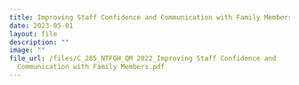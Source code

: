 ```yaml
---
title: Improving Staff Confidence and Communication with Family Members
date: 2023-05-01
layout: file
description: ""
image: ""
file_url: /files/C_285_NTFGH_QM 2022_Improving Staff Confidence and
  Communication with Family Members.pdf
---
```

